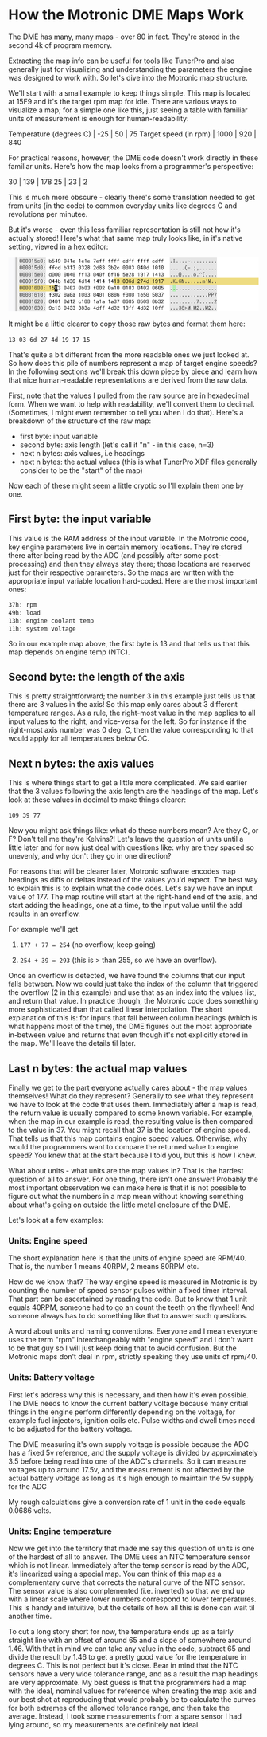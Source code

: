 # How the Motronic DME Maps Work
The DME has many, many maps - over 80 in fact. They're stored in the second 4k of program memory. 

Extracting the map info can be useful for tools like TunerPro and also generally just for visualizing and understanding the parameters the engine was designed to work with. So let's dive into the Motronic map structure. 

We'll start with a small example to keep things simple. This map is located at 15F9 and it's the target rpm map for idle. There are various ways to visualize a map; for a simple one like this, just seeing a table with familiar units of measurement is enough for human-readability:

Temperature (degrees C) | -25 | 50 | 75
Target speed (in rpm) | 1000 | 920 | 840

For practical reasons, however, the DME code doesn't work directly in these familiar units. Here's how the map looks from a programmer's perspective:

30 | 139 | 178
25 | 23 | 2

This is much more obscure - clearly there's some translation needed to get from units (in the code) to common everyday units like degrees C and revolutions per minutee. 

But it's worse - even this less familiar representation is still not how it's actually stored! Here's what that same map truly looks like, in it's native setting, viewed in a hex editor:


![](images/dme_map_reading/idle_target_map_1.png)


It might be a little clearer to copy those raw bytes and format them here:

`13 03 6d 27 4d 19 17 15`

That's quite a bit different from the more readable ones we just looked at. So how does this pile of numbers represent a map of target engine speeds? In the following sections we'll break this down piece by piece and learn how that nice human-readable representations are derived from the raw data. 

First, note that the values I pulled from the raw source are in hexadecimal form. When we want to help with readability, we'll convert them to decimal. (Sometimes, I might even remember to tell you when I do that). Here's a breakdown of the structure of the raw map:

* first byte: input variable 
* second byte: axis length (let's call it "n" - in this case, n=3)
* next n bytes: axis values, i.e headings
* next n bytes: the actual values (this is what TunerPro XDF files generally consider to be the "start" of the map) 

Now each of these might seem a little cryptic so I'll explain them one by one. 

## First byte: the input variable
This value is the RAM address of the input variable. In the Motronic code, key engine parameters live in certain memory locations. They're stored there after being read by the ADC (and possibly after some post-processing) and then they always stay there; those locations are reserved just for their respective parameters. So the maps are written with the appropriate input variable location hard-coded. Here are the most important ones:

```
37h: rpm
49h: load
13h: engine coolant temp
11h: system voltage
```

So in our example map above, the first byte is 13 and that tells us that this map depends on engine temp (NTC). 

## Second byte: the length of the axis
This is pretty straightforward; the number 3 in this example just tells us that there are 3 values in the axis! So this map only cares about 3 different temperature ranges. As a rule, the right-most value in the map applies to all input values to the right, and vice-versa for the left. So for instance if the right-most axis number was 0 deg. C, then the value corresponding to that would apply for all temperatures below 0C. 

## Next n bytes: the axis values
This is where things start to get a little more complicated. We said earlier that the 3 values following the axis length are the headings of the map. Let's look at these values in decimal to make things clearer:

```109 39 77```

Now you might ask things like: what do these numbers mean? Are they C, or F? Don't tell me they're Kelvins?! Let's leave the question of units until a little later and for now just deal with questions like: why are they spaced so unevenly, and why don't they go in one direction? 

For reasons that will be clearer later, Motronic software encodes map headings as diffs or deltas instead of the values you'd expect. The best way to explain this is to explain what the code does. Let's say we have an input value of 177. The map routine will start at the right-hand end of the axis, and start adding the headings, one at a time, to the input value until the add results in an overflow. 

For example we'll get

1. ```177 + 77 = 254``` (no overflow, keep going)

2. ```254 + 39 = 293``` (this is > than 255, so we have an overflow). 

Once an overflow is detected, we have found the columns that our input falls between. Now we could just take the index of the column that triggered the overflow (2 in this example) and use that as an index into the values list, and return that value. In practice though, the Motronic code does something more sophisticated than that called linear interpolation. The short explanation of this is: for inputs that fall between column headings (which is what happens most of the time), the DME figures out the most appropriate in-between value and returns that even though it's not explicitly stored in the map. We'll leave the details til later.  

## Last n bytes: the actual map values
Finally we get to the part everyone actually cares about - the map values themselves! What do they represent? Generally to see what they represent we have to look at the code that uses them. Immediately after a map is read, the return value is usually compared to some known variable. For example, when the map in our example is read, the resulting value is then compared to the value in 37. You might recall that 37 is the location of engine speed. That tells us that this map contains engine speed values. Otherwise, why would the programmers want to compare the returned value to engine speed? You knew that at the start because I told you, but this is how I knew. 

What about units - what units are the map values in? That is the hardest question of all to answer. For one thing, there isn't one answer! Probably the most important observation we can make here is that it is not possible to figure out what the numbers in a map mean without knowing something about what's going on outside the little metal enclosure of the DME. 

Let's look at a few examples:

### Units: Engine speed
The short explanation here is that the units of engine speed are RPM/40. That is, the number 1 means 40RPM, 2 means 80RPM etc. 

How do we know that? The way engine speed is measured in Motronic is by counting the number of speed sensor pulses within a fixed timer interval. That part can be ascertained by reading the code. But to know that 1 unit equals 40RPM, someone had to go an count the teeth on the flywheel! And someone always has to do something like that to answer such questions. 

A word about units and naming conventions. Everyone and I mean everyone uses the term "rpm" interchangeably with "engine speed" and I don't want to be that guy so I will just keep doing that to avoid confusion. But the Motronic maps don't deal in rpm, strictly speaking they use units of rpm/40. 

### Units: Battery voltage
First let's address why this is necessary, and then how it's even possible. The DME needs to know the current battery voltage because many critial things in the engine perform differently depending on the voltage, for example fuel injectors, ignition coils etc. Pulse widths and dwell times need to be adjusted for the battery voltage. 

The DME measuring it's own supply voltage is possible because the ADC has a fixed 5v reference, and the supply voltage is divided by approximately 3.5 before being read into one of the ADC's channels. So it can measure voltages up to around 17.5v, and the measurement is not affected by the actual battery voltage as long as it's high enough to maintain the 5v supply for the ADC

My rough calculations give a conversion rate of 1 unit in the code equals 0.0686 volts. 


### Units: Engine temperature
Now we get into the territory that made me say this question of units is one of the hardest of all to answer. The DME uses an NTC temperature sensor which is not linear. Immediately after the temp sensor is read by the ADC, it's linearized using a special map. You can think of this map as a complementary curve that corrects the natural curve of the NTC sensor. The sensor value is also complemented (i.e. inverted) so that we end up with a linear scale where lower numbers correspond to lower temperatures. This is handy and intuitive, but the details of how all this is done can wait til another time. 

To cut a long story short for now, the temperature ends up as a fairly straight line with an offset of around 65 and a slope of somewhere around 1.46. With that in mind we can take any value in the code, subtract 65 and divide the result by 1.46 to get a pretty good value for the temperature in degrees C. This is not perfect but it's close. Bear in mind that the NTC sensors have a very wide tolerance range, and as a result the map headings are very approximate. My best guess is that the programmers had a map with the ideal, nominal values for reference when creating the map axis and our best shot at reproducing that would probably be to calculate the curves for both extremes of the allowed tolerance range, and then take the average. Instead, I took some measurements from a spare sensor I had lying around, so my measurements are definitely not ideal. 
